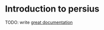 # Introduction to persius

TODO: write [great documentation](http://jacobian.org/writing/what-to-write/)
